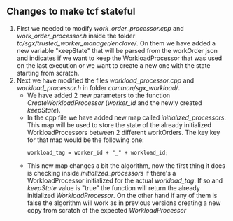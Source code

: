 <!--
Licensed under Creative Commons Attribution 4.0 International License
https://creativecommons.org/licenses/by/4.0/
-->

## Changes to make tcf stateful
1. First we needed to modify *work_order_processor.cpp* and *work_order_processor.h* inside the folder *tc/sgx/trusted_worker_manager/enclave/*. On them we have added a new variable "keepState" that will be parsed from the workOrder json and indicates if we want to keep the WorkloadProcessor that was used on the last execution or we want to create a new one with the state starting from scratch.
2. Next we have modified the files *workload_processor.cpp* and *workload_processor.h* in folder *common/sgx_workload/*.
	- We have added 2 new parameters to the function *CreateWorkloadProcessor* (*worker_id* and the newly created *keepState*).
	- In the cpp file we have added new map called *initialized_processors*. This map will be used to store the state of the already initialized WorkloadProcessors between 2 different workOrders. The key key for that map would be the following one:
		```
		workload_tag = worker_id + "_" + workload_id;
		```
	- This new map changes a bit the algorithm, now the first thing it does is checking inside *initialized_processors* if there's a WorkloadProcessor initialized for the actual *workload_tag*. If so and *keepState* value is "true" the function will return the already initialized *WorkloadProcessor*. On the other hand if any of them is false the algorithm will work as in previous versions creating a new copy from scratch of the expected *WorkloadProcessor*
 ```
